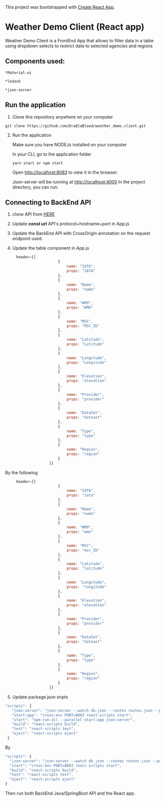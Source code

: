 This project was bootstrapped with [Create React App](https://github.com/facebook/create-react-app).

# Weather Demo Client (React app)

Weather Demo Client is a FrontEnd App that allows to filter data in a table using dropdown selects to restrict data to selected agencies and regions

## Components used:

    *Material-ui

    *lodash

    *json-server

## Run the application

1. Clone this repository anywhere on your computer

```
git clone https://github.com/DraQlaBlood/weather_demo_client.git
```

2. Run the application

    Make sure you have NODEJs installed on your computer 

    In your CLI, go to the application folder 

    ```
    yarn start or npm start
    ```

    Open [http://localhost:8083](http://localhost:8083) to view it in the browser.

    Json-server will be running at [http://localhost:4000](http://localhost:4000)
    In the project directory, you can run:

## Connecting to BackEnd API 

1. clone API from [HERE](https://github.com/DraQlaBlood/weather_demo_server)

2. Update **const url** API's protocol+hostname+port in App.js

3. Update the BackEnd API with CrossOrigin annotation on the request endpoint used.

4. Update the table component in App.js

```javascript
     header={[
                        {
                            name: "IATA",
                            props: "IATA"
                        },
                        {
                            name: "Name",
                            props: "name"
                        },
                        {
                            name: "WMO",
                            props: "WMO"
                        },
                        {
                            name: "MSC",
                            props: "MSC_ID"
                        },
                        {
                            name: "Latitude",
                            props: "Latitude"
                        },
                        {
                            name: "Longitude",
                            props: "Longitude"
                        },
                        {
                            name: "Elevation",
                            props: "elevation"
                        },
                        {
                            name: "Provider",
                            props: "provider"
                        },
                        {
                            name: "DataSet",
                            props: "dataset"
                        },
                        {
                            name: "Type",
                            props: "type"
                        },
                        {
                            name: "Region",
                            props: "region"
                        }
                    ]}
   ```

By the following 

```javascript
     header={[
                        {
                            name: "IATA",
                            props: "iata"
                        },
                        {
                            name: "Name",
                            props: "name"
                        },
                        {
                            name: "WMO",
                            props: "wmo"
                        },
                        {
                            name: "MSC",
                            props: "msc_ID"
                        },
                        {
                            name: "Latitude",
                            props: "latitude"
                        },
                        {
                            name: "Longitude",
                            props: "longitude"
                        },
                        {
                            name: "Elevation",
                            props: "elevation"
                        },
                        {
                            name: "Provider",
                            props: "provider"
                        },
                        {
                            name: "DataSet",
                            props: "dataset"
                        },
                        {
                            name: "Type",
                            props: "type"
                        },
                        {
                            name: "Region",
                            props: "region"
                        }
                    ]}
   ```

5. Update package.json sripts   

 ```javascript
"scripts": {
    "json:server": "json-server --watch db.json --routes routes.json --port 4000",
    "start:app": "cross-env PORT=8083 react-scripts start",
    "start": "npm-run-all --parallel start:app json:server",
    "build": "react-scripts build",
    "test": "react-scripts test",
    "eject": "react-scripts eject"
  }
 ```
 
 By
 
  ```javascript
"scripts": {
    "json:server": "json-server --watch db.json --routes routes.json --port 4000",
    "start": "cross-env PORT=8083 react-scripts start",
    "build": "react-scripts build",
    "test": "react-scripts test",
    "eject": "react-scripts eject"
  }
 ```

Then run both BackEnd Java/SpringBoot API and the React app.
